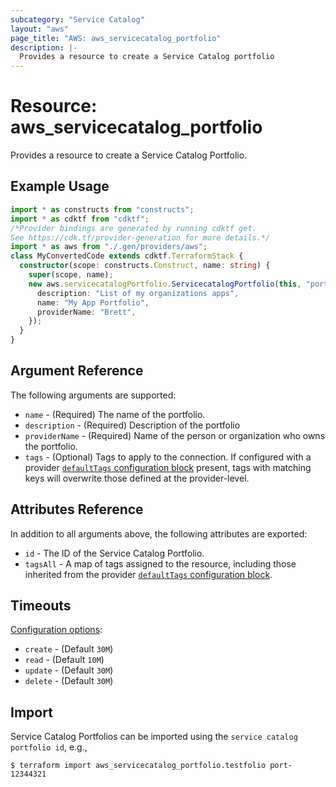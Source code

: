 ```yaml
---
subcategory: "Service Catalog"
layout: "aws"
page_title: "AWS: aws_servicecatalog_portfolio"
description: |-
  Provides a resource to create a Service Catalog portfolio
---
```


# Resource: aws_servicecatalog_portfolio

Provides a resource to create a Service Catalog Portfolio.

## Example Usage

```typescript
import * as constructs from "constructs";
import * as cdktf from "cdktf";
/*Provider bindings are generated by running cdktf get.
See https://cdk.tf/provider-generation for more details.*/
import * as aws from "./.gen/providers/aws";
class MyConvertedCode extends cdktf.TerraformStack {
  constructor(scope: constructs.Construct, name: string) {
    super(scope, name);
    new aws.servicecatalogPortfolio.ServicecatalogPortfolio(this, "portfolio", {
      description: "List of my organizations apps",
      name: "My App Portfolio",
      providerName: "Brett",
    });
  }
}

```

## Argument Reference

The following arguments are supported:

* `name` - (Required) The name of the portfolio.
* `description` - (Required) Description of the portfolio
* `providerName` - (Required) Name of the person or organization who owns the portfolio.
* `tags` - (Optional) Tags to apply to the connection. If configured with a provider [`defaultTags` configuration block](https://registry.terraform.io/providers/hashicorp/aws/latest/docs#default_tags-configuration-block) present, tags with matching keys will overwrite those defined at the provider-level.

## Attributes Reference

In addition to all arguments above, the following attributes are exported:

* `id` - The ID of the Service Catalog Portfolio.
* `tagsAll` - A map of tags assigned to the resource, including those inherited from the provider [`defaultTags` configuration block](https://registry.terraform.io/providers/hashicorp/aws/latest/docs#default_tags-configuration-block).

## Timeouts

[Configuration options](https://developer.hashicorp.com/terraform/language/resources/syntax#operation-timeouts):

- `create` - (Default `30M`)
- `read` - (Default `10M`)
- `update` - (Default `30M`)
- `delete` - (Default `30M`)

## Import

Service Catalog Portfolios can be imported using the `service catalog portfolio id`, e.g.,

```
$ terraform import aws_servicecatalog_portfolio.testfolio port-12344321
```

<!-- cache-key: cdktf-0.17.0-pre.15 input-55f5d25d61d0974e384e171845c944846d74ab3ba7ae449d669a2caff66b2e22 -->